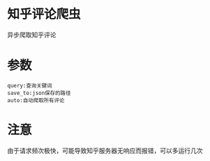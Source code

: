 # 知乎评论爬虫
异步爬取知乎评论
# 参数
```
query:查询关键词
save_to:json保存的路径
auto:自动爬取所有评论
```
# 注意
由于请求频次极快，可能导致知乎服务器无响应而报错，可以多运行几次
